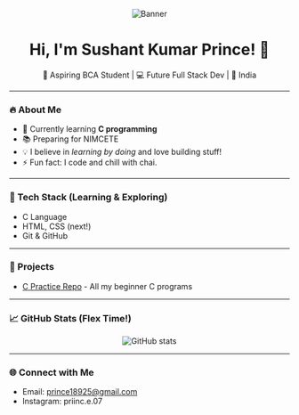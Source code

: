<p align="center">
  <img src="https://github.com/codedbyprince/codedbyprince/blob/main/banner.png" alt="Banner" />
</p>
<h1 align="center">Hi, I'm Sushant Kumar Prince! 👋</h1>
<p align="center">🚀 Aspiring BCA Student | 💻 Future Full Stack Dev | 📍 India</p>

---

### 🔥 About Me
- 🧠 Currently learning **C programming** 
- 📚 Preparing for NIMCETE 
- 💡 I believe in *learning by doing* and love building stuff!
- ⚡ Fun fact: I code and chill with chai.

---

### 📌 Tech Stack (Learning & Exploring)
- C Language
- HTML, CSS (next!)
- Git & GitHub

---

### 🚀 Projects
- [C Practice Repo](https://github.com/codedbyprince/c-practice) - All my beginner C programs

---

### 📈 GitHub Stats (Flex Time!)
<p align="center">
  <img src="https://github-readme-stats.vercel.app/api?username=codedbyprince&show_icons=true&theme=tokyonight" alt="GitHub stats" />
</p>

---

### 🌐 Connect with Me
- Email: prince18925@gmail.com
- Instagram: priinc.e.07
